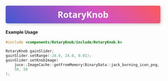 <h1 style="color: white; background: linear-gradient(43deg, #4158D0 0%, #d253c3 58%, #FB5959 100%); text-align: center; padding: 10px; box-shadow: 3px 3px 10px rgba(0,0,0,0.2); font-family: 'Segoe UI', Tahoma, Geneva, Verdana, sans-serif; border-radius: 5px; text-transform: capitalize;">
  RotaryKnob
</h1>

#### Example Usage

```cpp
#include <components/RotaryKnob/include/RotaryKnob.h>

RotaryKnob gainSlider;
gainSlider.setRange(-24.0, 24.0, 0.01);
gainSlider.setKnobImage(
    juce::ImageCache::getFromMemory(BinaryData::jack_burning_icon_png, BinaryData::jack_burning_icon_pngSize), // assume image have been added in Projucer
    50, 50
);
```